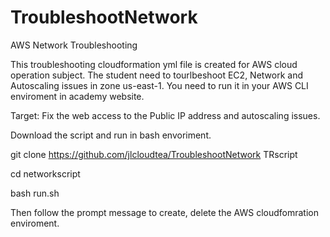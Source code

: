 # TroubleshootNetwork

AWS Network Troubleshooting

This troubleshooting cloudformation yml file is created for AWS cloud operation subject. The student need to tourlbeshoot EC2, Network and Autoscaling issues in zone us-east-1. You need to run it in your AWS CLI enviroment in academy website.

Target: Fix the web access to the Public IP address and autoscaling issues.

Download the script and run in bash envoriment.

git clone https://github.com/jlcloudtea/TroubleshootNetwork TRscript

cd networkscript

bash run.sh

Then follow the prompt message to create, delete the AWS cloudfomration enviroment.
